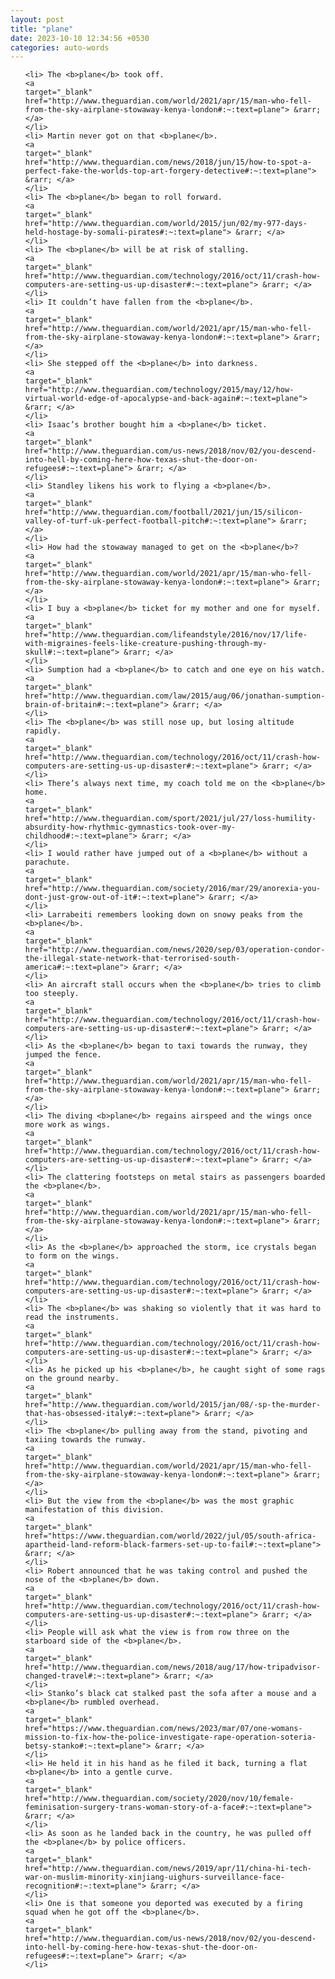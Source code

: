 ```yaml
---
layout: post
title: "plane"
date: 2023-10-10 12:34:56 +0530
categories: auto-words
---
```

<ol>

    <li> The <b>plane</b> took off.
    <a 
    target="_blank" 
    href="http://www.theguardian.com/world/2021/apr/15/man-who-fell-from-the-sky-airplane-stowaway-kenya-london#:~:text=plane"> &rarr; </a>
    </li>
    <li> Martin never got on that <b>plane</b>.
    <a 
    target="_blank" 
    href="http://www.theguardian.com/news/2018/jun/15/how-to-spot-a-perfect-fake-the-worlds-top-art-forgery-detective#:~:text=plane"> &rarr; </a>
    </li>
    <li> The <b>plane</b> began to roll forward.
    <a 
    target="_blank" 
    href="http://www.theguardian.com/world/2015/jun/02/my-977-days-held-hostage-by-somali-pirates#:~:text=plane"> &rarr; </a>
    </li>
    <li> The <b>plane</b> will be at risk of stalling.
    <a 
    target="_blank" 
    href="http://www.theguardian.com/technology/2016/oct/11/crash-how-computers-are-setting-us-up-disaster#:~:text=plane"> &rarr; </a>
    </li>
    <li> It couldn’t have fallen from the <b>plane</b>.
    <a 
    target="_blank" 
    href="http://www.theguardian.com/world/2021/apr/15/man-who-fell-from-the-sky-airplane-stowaway-kenya-london#:~:text=plane"> &rarr; </a>
    </li>
    <li> She stepped off the <b>plane</b> into darkness.
    <a 
    target="_blank" 
    href="http://www.theguardian.com/technology/2015/may/12/how-virtual-world-edge-of-apocalypse-and-back-again#:~:text=plane"> &rarr; </a>
    </li>
    <li> Isaac’s brother bought him a <b>plane</b> ticket.
    <a 
    target="_blank" 
    href="http://www.theguardian.com/us-news/2018/nov/02/you-descend-into-hell-by-coming-here-how-texas-shut-the-door-on-refugees#:~:text=plane"> &rarr; </a>
    </li>
    <li> Standley likens his work to flying a <b>plane</b>.
    <a 
    target="_blank" 
    href="http://www.theguardian.com/football/2021/jun/15/silicon-valley-of-turf-uk-perfect-football-pitch#:~:text=plane"> &rarr; </a>
    </li>
    <li> How had the stowaway managed to get on the <b>plane</b>?
    <a 
    target="_blank" 
    href="http://www.theguardian.com/world/2021/apr/15/man-who-fell-from-the-sky-airplane-stowaway-kenya-london#:~:text=plane"> &rarr; </a>
    </li>
    <li> I buy a <b>plane</b> ticket for my mother and one for myself.
    <a 
    target="_blank" 
    href="http://www.theguardian.com/lifeandstyle/2016/nov/17/life-with-migraines-feels-like-creature-pushing-through-my-skull#:~:text=plane"> &rarr; </a>
    </li>
    <li> Sumption had a <b>plane</b> to catch and one eye on his watch.
    <a 
    target="_blank" 
    href="http://www.theguardian.com/law/2015/aug/06/jonathan-sumption-brain-of-britain#:~:text=plane"> &rarr; </a>
    </li>
    <li> The <b>plane</b> was still nose up, but losing altitude rapidly.
    <a 
    target="_blank" 
    href="http://www.theguardian.com/technology/2016/oct/11/crash-how-computers-are-setting-us-up-disaster#:~:text=plane"> &rarr; </a>
    </li>
    <li> There’s always next time, my coach told me on the <b>plane</b> home.
    <a 
    target="_blank" 
    href="http://www.theguardian.com/sport/2021/jul/27/loss-humility-absurdity-how-rhythmic-gymnastics-took-over-my-childhood#:~:text=plane"> &rarr; </a>
    </li>
    <li> I would rather have jumped out of a <b>plane</b> without a parachute.
    <a 
    target="_blank" 
    href="http://www.theguardian.com/society/2016/mar/29/anorexia-you-dont-just-grow-out-of-it#:~:text=plane"> &rarr; </a>
    </li>
    <li> Larrabeiti remembers looking down on snowy peaks from the <b>plane</b>.
    <a 
    target="_blank" 
    href="http://www.theguardian.com/news/2020/sep/03/operation-condor-the-illegal-state-network-that-terrorised-south-america#:~:text=plane"> &rarr; </a>
    </li>
    <li> An aircraft stall occurs when the <b>plane</b> tries to climb too steeply.
    <a 
    target="_blank" 
    href="http://www.theguardian.com/technology/2016/oct/11/crash-how-computers-are-setting-us-up-disaster#:~:text=plane"> &rarr; </a>
    </li>
    <li> As the <b>plane</b> began to taxi towards the runway, they jumped the fence.
    <a 
    target="_blank" 
    href="http://www.theguardian.com/world/2021/apr/15/man-who-fell-from-the-sky-airplane-stowaway-kenya-london#:~:text=plane"> &rarr; </a>
    </li>
    <li> The diving <b>plane</b> regains airspeed and the wings once more work as wings.
    <a 
    target="_blank" 
    href="http://www.theguardian.com/technology/2016/oct/11/crash-how-computers-are-setting-us-up-disaster#:~:text=plane"> &rarr; </a>
    </li>
    <li> The clattering footsteps on metal stairs as passengers boarded the <b>plane</b>.
    <a 
    target="_blank" 
    href="http://www.theguardian.com/world/2021/apr/15/man-who-fell-from-the-sky-airplane-stowaway-kenya-london#:~:text=plane"> &rarr; </a>
    </li>
    <li> As the <b>plane</b> approached the storm, ice crystals began to form on the wings.
    <a 
    target="_blank" 
    href="http://www.theguardian.com/technology/2016/oct/11/crash-how-computers-are-setting-us-up-disaster#:~:text=plane"> &rarr; </a>
    </li>
    <li> The <b>plane</b> was shaking so violently that it was hard to read the instruments.
    <a 
    target="_blank" 
    href="http://www.theguardian.com/technology/2016/oct/11/crash-how-computers-are-setting-us-up-disaster#:~:text=plane"> &rarr; </a>
    </li>
    <li> As he picked up his <b>plane</b>, he caught sight of some rags on the ground nearby.
    <a 
    target="_blank" 
    href="http://www.theguardian.com/world/2015/jan/08/-sp-the-murder-that-has-obsessed-italy#:~:text=plane"> &rarr; </a>
    </li>
    <li> The <b>plane</b> pulling away from the stand, pivoting and taxiing towards the runway.
    <a 
    target="_blank" 
    href="http://www.theguardian.com/world/2021/apr/15/man-who-fell-from-the-sky-airplane-stowaway-kenya-london#:~:text=plane"> &rarr; </a>
    </li>
    <li> But the view from the <b>plane</b> was the most graphic manifestation of this division.
    <a 
    target="_blank" 
    href="https://www.theguardian.com/world/2022/jul/05/south-africa-apartheid-land-reform-black-farmers-set-up-to-fail#:~:text=plane"> &rarr; </a>
    </li>
    <li> Robert announced that he was taking control and pushed the nose of the <b>plane</b> down.
    <a 
    target="_blank" 
    href="http://www.theguardian.com/technology/2016/oct/11/crash-how-computers-are-setting-us-up-disaster#:~:text=plane"> &rarr; </a>
    </li>
    <li> People will ask what the view is from row three on the starboard side of the <b>plane</b>.
    <a 
    target="_blank" 
    href="http://www.theguardian.com/news/2018/aug/17/how-tripadvisor-changed-travel#:~:text=plane"> &rarr; </a>
    </li>
    <li> Stanko’s black cat stalked past the sofa after a mouse and a <b>plane</b> rumbled overhead.
    <a 
    target="_blank" 
    href="https://www.theguardian.com/news/2023/mar/07/one-womans-mission-to-fix-how-the-police-investigate-rape-operation-soteria-betsy-stanko#:~:text=plane"> &rarr; </a>
    </li>
    <li> He held it in his hand as he filed it back, turning a flat <b>plane</b> into a gentle curve.
    <a 
    target="_blank" 
    href="http://www.theguardian.com/society/2020/nov/10/female-feminisation-surgery-trans-woman-story-of-a-face#:~:text=plane"> &rarr; </a>
    </li>
    <li> As soon as he landed back in the country, he was pulled off the <b>plane</b> by police officers.
    <a 
    target="_blank" 
    href="http://www.theguardian.com/news/2019/apr/11/china-hi-tech-war-on-muslim-minority-xinjiang-uighurs-surveillance-face-recognition#:~:text=plane"> &rarr; </a>
    </li>
    <li> One is that someone you deported was executed by a firing squad when he got off the <b>plane</b>.
    <a 
    target="_blank" 
    href="http://www.theguardian.com/us-news/2018/nov/02/you-descend-into-hell-by-coming-here-how-texas-shut-the-door-on-refugees#:~:text=plane"> &rarr; </a>
    </li>